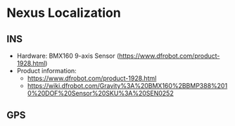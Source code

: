 # Nexus Localization

## INS
- Hardware: BMX160 9-axis Sensor (https://www.dfrobot.com/product-1928.html)
- Product information:
  - https://www.dfrobot.com/product-1928.html
  - https://wiki.dfrobot.com/Gravity%3A%20BMX160%2BBMP388%2010%20DOF%20Sensor%20SKU%3A%20SEN0252

## GPS